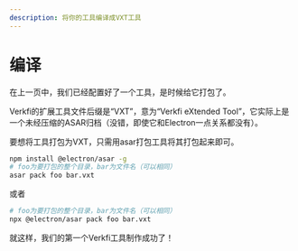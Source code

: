 ```yaml
---
description: 将你的工具编译成VXT工具
---
```


# 编译

在上一页中，我们已经配置好了一个工具，是时候给它打包了。

Verkfi的扩展工具文件后缀是“VXT”，意为“Verkfi eXtended Tool”，它实际上是一个未经压缩的ASAR归档（没错，即使它和Electron一点关系都没有）。

要想将工具打包为VXT，只需用asar打包工具将其打包起来即可。

```bash
npm install @electron/asar -g
# foo为要打包的整个目录，bar为文件名（可以相同）
asar pack foo bar.vxt
```

或者

```bash
# foo为要打包的整个目录，bar为文件名（可以相同）
npx @electron/asar pack foo bar.vxt
```

就这样，我们的第一个Verkfi工具制作成功了！
